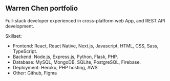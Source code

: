 
## Warren Chen portfolio

Full-stack developer experienced in cross-platform web App, and REST API development.

Skillset: 
- Frontend: React, React Native, Next.js, Javascript, HTML, CSS, Sass, TypeScript.
- Backend: Node.js, Express.js, Python, Flask, PHP.
- Database: MySQL, MongoDB, SQLite, PostgreSQL, Firebase.
- Deployment: Heroku, PHP hosting, AWS
- Other: Github, Figma


